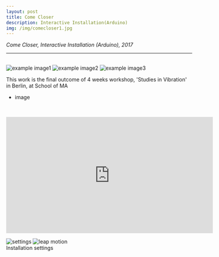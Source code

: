 ```yaml
---
layout: post
title: Come Closer
description: Interactive Installation(Arduino)
img: /img/comecloser1.jpg
---
```


<i>Come Closer, Interactive Installation (Arduino), 2017</i>

***

<br/>
<div class="img_row">
	<img class="col one" src="{{ site.baseurl }}/img/61.png" alt="example image1" title="example image1"/>
	<img class="col one" src="{{ site.baseurl }}/img/62.png" alt="example image2" title="example image2"/>
	<img class="col one" src="{{ site.baseurl }}/img/63.png" alt="example image3" title="example image3"/>
</div>


This work is the final outcome of 4 weeks workshop, 'Studies in Vibration' in Berlin, at School of MA <br/>


<ul>
<li>image
</li>
</ul>

<br/>
<p align="middle">
<iframe width="560" height="315" src="https://www.youtube.com/embed/gBZF0AGYk6o" frameborder="0" allowfullscreen></iframe>
</p>



<div class="img_row">
	<img class="col two" src="{{ site.baseurl }}/img/64.jpg" alt="settings" title="settings"/>
	<img class="col one" src="{{ site.baseurl }}/img/66.png" alt="leap motion" title="leap motion"/>
</div>

<div class="col three caption">
	Installation settings
</div>


<br/><br/><br/>
